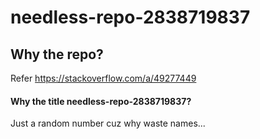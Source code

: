 # needless-repo-2838719837

## Why the repo?
Refer https://stackoverflow.com/a/49277449

#### Why the title needless-repo-2838719837?
Just a random number cuz why waste names...
